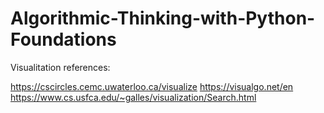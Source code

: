 # Algorithmic-Thinking-with-Python-Foundations

Visualitation references:

https://cscircles.cemc.uwaterloo.ca/visualize
https://visualgo.net/en
https://www.cs.usfca.edu/~galles/visualization/Search.html
